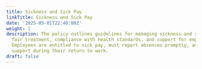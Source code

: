 ```yaml
---
title: Sickness and Sick Pay
linkTitle: Sickness and Sick Pay
date: '2025-05-01T22:40:00Z'
weight: 1
description: The policy outlines guidelines for managing sickness and sick pay, ensuring
  fair treatment, compliance with health standards, and support for employee well-being.
  Employees are entitled to sick pay, must report absences promptly, and will receive
  support during their return to work.
draft: false
---
```



<!-- Unsupported block type: unsupported -->